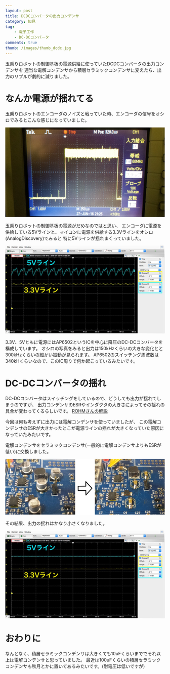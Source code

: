 ```yaml
---
layout: post
title: DCDCコンバータの出力コンデンサ
category: 知見
tag:
    - 電子工作
    - DC-DCコンバータ
comments: true
thumb: /images/thumb_dcdc.jpg
---
```

玉乗りロボットの制御基板の電源供給に使っていたDCDCコンバータの出力コンデンサを
適当な電解コンデンサから積層セラミックコンデンサに変えたら、出力のリプルが劇的に減りました。


# なんか電源が揺れてる
玉乗りロボットのエンコーダのノイズと戦っていた時、エンコーダの信号をオシロでみるとこんな感じになっていました。

![](/images/enc_sign.jpg)

玉乗りロボットの制御基板の電源がだめなのではと思い、
エンコーダに電源を供給している5Vラインと、マイコンに電源を供給する3.3Vラインをオシロ(AnalogDiscovery)でみると
特に5Vラインが揺れまくっていました。

![](/images/dcdc_before.jpg)

3.3V、5Vともに電源にはAP6502というICを中心に降圧のDC-DCコンバータを構成しています。
オシロの写真をみると出力は150kHzくらいの大きな変化とと300kHzくらいの細かい振動が見られます。
AP6502のスイッチング周波数は340kHくらいなので、このIC周りで何か起こっているみたいです。


# DC-DCコンバータの揺れ
DC-DCコンバータはスイッチングをしているので、どうしても出力が揺れてしまうのですが、
出力コンデンサのESRやインダクタの大きさによってその揺れの具合が変わってくるらしいです。
[ROHMさんの解説](http://micro.rohm.com/jp/techweb/knowledge/dcdc/dcdc_pwm/dcdc_pwm02/2366)

今回は何も考えずに出力には電解コンデンサを使っていましたが、
この電解コンデンサのESRが大きかったとこが電源ラインの揺れが大きくなっていた原因になっていたみたいです。

電解コンデンサをセラミックコンデンサ(一般的に電解コンデンサよりもESRが低い)に交換しました。

![](/images/dcdc.jpg)

その結果、出力の揺れはかなり小さくなりました。


![](/images/dcdc_after.jpg)


# おわりに
なんとなく、積層セラミックコンデンサは大きくても10uFくらいまででそれ以上は電解コンデンサと思っていました。
最近は100uFくらいの積層セラミックコンデンサも秋月とかに置いてあるみたいです。(耐電圧は低いですが)

